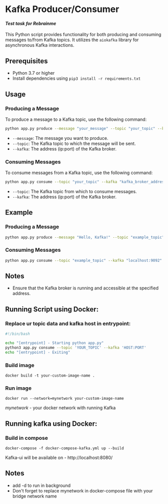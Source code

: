 # Kafka Producer/Consumer
#### *Test task for Rebrainme*

This Python script provides functionality for both producing and consuming messages to/from Kafka topics. It utilizes the `aiokafka` library for asynchronous Kafka interactions.

## Prerequisites
- Python 3.7 or higher
- Install dependencies using `pip3 install -r requirements.txt`

## Usage

### Producing a Message
To produce a message to a Kafka topic, use the following command:

```bash
python app.py produce --message "your_message" --topic "your_topic" --kafka "kafka_broker_address"
```

- `--message`: The message you want to produce.
- `--topic`: The Kafka topic to which the message will be sent.
- `--kafka`: The address (ip:port) of the Kafka broker.

### Consuming Messages
To consume messages from a Kafka topic, use the following command:

```bash
python app.py consume --topic "your_topic" --kafka "kafka_broker_address"
```

- `--topic`: The Kafka topic from which to consume messages.
- `--kafka`: The address (ip:port) of the Kafka broker.

## Example

### Producing a Message
```bash
python app.py produce --message "Hello, Kafka!" --topic "example_topic" --kafka "localhost:9092"
```

### Consuming Messages
```bash
python app.py consume --topic "example_topic" --kafka "localhost:9092"
```

## Notes
- Ensure that the Kafka broker is running and accessible at the specified address.


## Running Script using Docker:

### Replace ur topic data and kafka host in entrypoint:
```bash
#!/bin/bash

echo "[entrypoint] - Starting python app.py"
python3 app.py consume --topic 'YOUR_TOPIC' --kafka 'HOST:PORT'
echo "[entrypoint] - Exiting"
```

### Build image
```commandLine
docker build -t your-custom-image-name .
```

### Run image
```commandLine
docker run --network=mynetwork your-custom-image-name
```

*mynetwork* - your docker network with running Kafka


## Running kafka using Docker:
### Build in compose
```commandLine
docker-compose -f docker-compose-kafka.yml up --build
```

Kafka-ui will be available on - http://localhost:8080/

## Notes
- add -d to run in background
- Don't forget to replace mynetwork in docker-compose file with your bridge network name


